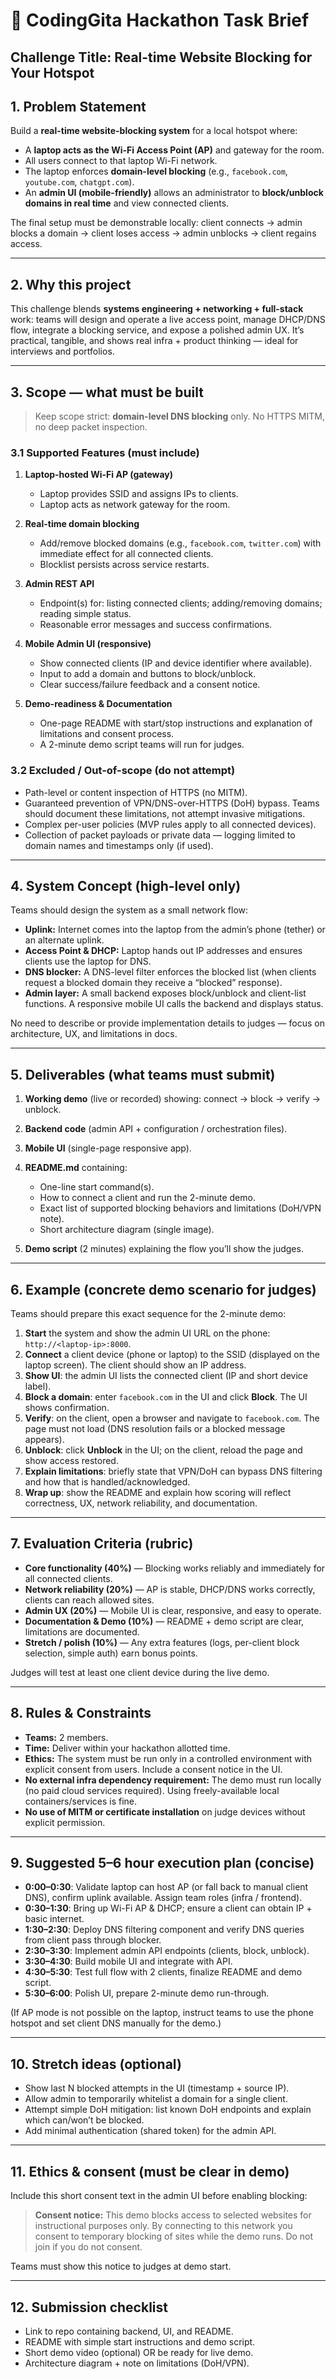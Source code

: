 # 🚀 CodingGita Hackathon Task Brief

## **Challenge Title:** Real-time Website Blocking for Your Hotspot

## 1. Problem Statement

Build a **real-time website-blocking system** for a local hotspot where:

* A **laptop acts as the Wi-Fi Access Point (AP)** and gateway for the room.
* All users connect to that laptop Wi-Fi network.
* The laptop enforces **domain-level blocking** (e.g., `facebook.com`, `youtube.com`, `chatgpt.com`).
* An **admin UI (mobile-friendly)** allows an administrator to **block/unblock domains in real time** and view connected clients.

The final setup must be demonstrable locally: client connects → admin blocks a domain → client loses access → admin unblocks → client regains access.

---

## 2. Why this project

This challenge blends **systems engineering + networking + full-stack** work: teams will design and operate a live access point, manage DHCP/DNS flow, integrate a blocking service, and expose a polished admin UX. It’s practical, tangible, and shows real infra + product thinking — ideal for interviews and portfolios.

---

## 3. Scope — what must be built

> Keep scope strict: **domain-level DNS blocking** only. No HTTPS MITM, no deep packet inspection.

### 3.1 Supported Features (must include)

1. **Laptop-hosted Wi-Fi AP (gateway)**

   * Laptop provides SSID and assigns IPs to clients.
   * Laptop acts as network gateway for the room.

2. **Real-time domain blocking**

   * Add/remove blocked domains (e.g., `facebook.com`, `twitter.com`) with immediate effect for all connected clients.
   * Blocklist persists across service restarts.

3. **Admin REST API**

   * Endpoint(s) for: listing connected clients; adding/removing domains; reading simple status.
   * Reasonable error messages and success confirmations.

4. **Mobile Admin UI (responsive)**

   * Show connected clients (IP and device identifier where available).
   * Input to add a domain and buttons to block/unblock.
   * Clear success/failure feedback and a consent notice.

5. **Demo-readiness & Documentation**

   * One-page README with start/stop instructions and explanation of limitations and consent process.
   * A 2-minute demo script teams will run for judges.

### 3.2 Excluded / Out-of-scope (do not attempt)

* Path-level or content inspection of HTTPS (no MITM).
* Guaranteed prevention of VPN/DNS-over-HTTPS (DoH) bypass. Teams should document these limitations, not attempt invasive mitigations.
* Complex per-user policies (MVP rules apply to all connected devices).
* Collection of packet payloads or private data — logging limited to domain names and timestamps only (if used).

---

## 4. System Concept (high-level only)

Teams should design the system as a small network flow:

* **Uplink:** Internet comes into the laptop from the admin’s phone (tether) or an alternate uplink.
* **Access Point & DHCP:** Laptop hands out IP addresses and ensures clients use the laptop for DNS.
* **DNS blocker:** A DNS-level filter enforces the blocked list (when clients request a blocked domain they receive a “blocked” response).
* **Admin layer:** A small backend exposes block/unblock and client-list functions. A responsive mobile UI calls the backend and displays status.

No need to describe or provide implementation details to judges — focus on architecture, UX, and limitations in docs.

---

## 5. Deliverables (what teams must submit)

1. **Working demo** (live or recorded) showing: connect → block → verify → unblock.
2. **Backend code** (admin API + configuration / orchestration files).
3. **Mobile UI** (single-page responsive app).
4. **README.md** containing:

   * One-line start command(s).
   * How to connect a client and run the 2-minute demo.
   * Exact list of supported blocking behaviors and limitations (DoH/VPN note).
   * Short architecture diagram (single image).
5. **Demo script** (2 minutes) explaining the flow you’ll show the judges.

---

## 6. Example (concrete demo scenario for judges)

Teams should prepare this exact sequence for the 2-minute demo:

1. **Start** the system and show the admin UI URL on the phone: `http://<laptop-ip>:8000`.
2. **Connect** a client device (phone or laptop) to the SSID (displayed on the laptop screen). The client should show an IP address.
3. **Show UI**: the admin UI lists the connected client (IP and short device label).
4. **Block a domain**: enter `facebook.com` in the UI and click **Block**. The UI shows confirmation.
5. **Verify**: on the client, open a browser and navigate to `facebook.com`. The page must not load (DNS resolution fails or a blocked message appears).
6. **Unblock**: click **Unblock** in the UI; on the client, reload the page and show access restored.
7. **Explain limitations**: briefly state that VPN/DoH can bypass DNS filtering and how that is handled/acknowledged.
8. **Wrap up**: show the README and explain how scoring will reflect correctness, UX, network reliability, and documentation.

---

## 7. Evaluation Criteria (rubric)

* **Core functionality (40%)** — Blocking works reliably and immediately for all connected clients.
* **Network reliability (20%)** — AP is stable, DHCP/DNS works correctly, clients can reach allowed sites.
* **Admin UX (20%)** — Mobile UI is clear, responsive, and easy to operate.
* **Documentation & Demo (10%)** — README + demo script are clear, limitations are documented.
* **Stretch / polish (10%)** — Any extra features (logs, per-client block selection, simple auth) earn bonus points.

Judges will test at least one client device during the live demo.

---

## 8. Rules & Constraints

* **Teams:** 2 members.
* **Time:** Deliver within your hackathon allotted time.
* **Ethics:** The system must be run only in a controlled environment with explicit consent from users. Include a consent notice in the UI.
* **No external infra dependency requirement:** The demo must run locally (no paid cloud services required). Using freely-available local containers/services is fine.
* **No use of MITM or certificate installation** on judge devices without explicit permission.

---

## 9. Suggested 5–6 hour execution plan (concise)

* **0:00–0:30**: Validate laptop can host AP (or fall back to manual client DNS), confirm uplink available. Assign team roles (infra / frontend).
* **0:30–1:30**: Bring up Wi-Fi AP & DHCP; ensure a client can obtain IP + basic internet.
* **1:30–2:30**: Deploy DNS filtering component and verify DNS queries from client pass through blocker.
* **2:30–3:30**: Implement admin API endpoints (clients, block, unblock).
* **3:30–4:30**: Build mobile UI and integrate with API.
* **4:30–5:30**: Test full flow with 2 clients, finalize README and demo script.
* **5:30–6:00**: Polish UI, prepare 2-minute demo run-through.

(If AP mode is not possible on the laptop, instruct teams to use the phone hotspot and set client DNS manually for the demo.)

---

## 10. Stretch ideas (optional)

* Show last N blocked attempts in the UI (timestamp + source IP).
* Allow admin to temporarily whitelist a domain for a single client.
* Attempt simple DoH mitigation: list known DoH endpoints and explain which can/won’t be blocked.
* Add minimal authentication (shared token) for the admin API.

---

## 11. Ethics & consent (must be clear in demo)

Include this short consent text in the admin UI before enabling blocking:

> **Consent notice:** This demo blocks access to selected websites for instructional purposes only. By connecting to this network you consent to temporary blocking of sites while the demo runs. Do not join if you do not consent.

Teams must show this notice to judges at demo start.

---

## 12. Submission checklist

* Link to repo containing backend, UI, and README.
* README with simple start instructions and demo script.
* Short demo video (optional) OR be ready for live demo.
* Architecture diagram + note on limitations (DoH/VPN).

